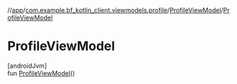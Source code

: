 //[app](../../../index.md)/[com.example.bf_kotlin_client.viewmodels.profile](../index.md)/[ProfileViewModel](index.md)/[ProfileViewModel](-profile-view-model.md)

# ProfileViewModel

[androidJvm]\
fun [ProfileViewModel](-profile-view-model.md)()
